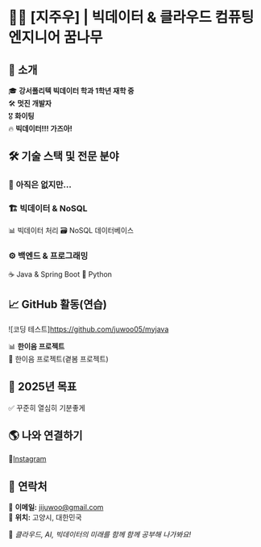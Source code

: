 # 👨‍🔧 [지주우] | 빅데이터 & 클라우드 컴퓨팅 엔지니어 꿈나무  

## 🚀 소개  
🎓 **강서폴리텍 빅데이터 학과 1학년 재학 중**  
🛠 **멋진 개발자**  
🎖 **화이팅**  
🔥 **빅데이터!!! 가즈아!**  

## 🛠 기술 스택 및 전문 분야  
### 📡 **아직은 없지만...**   

### 🏗 **빅데이터 & NoSQL**  
📊 빅데이터 처리
🗃 NoSQL 데이터베이스 

### ⚙️ **백엔드 & 프로그래밍**  
☕ Java & Spring Boot
🐍 Python

## 📈 GitHub 활동(연습)  
![코딩 테스트]https://github.com/juwoo05/myjava

📊 **한이음 프로젝트**  
🔹 한이음 프로젝트(곁봄 프로젝트)

## 🎯 2025년 목표  
✅ 꾸준히 열심히 기분좋게

## 🌎 나와 연결하기  
🔹[Instagram](#)
## 📧 연락처  
📩 **이메일:** jijuwoo@gmail.com  
📍 **위치:** 고양시, 대한민국  

🚀 *클라우드, AI, 빅데이터의 미래를 함께 함께 공부해 나가봐요!*  
